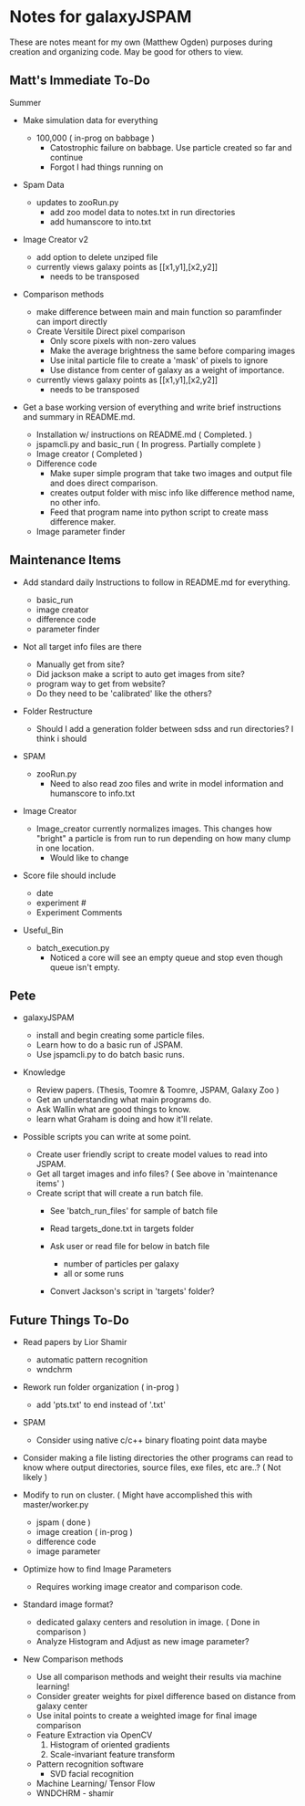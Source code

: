 # Notes for galaxyJSPAM
These are notes meant for my own (Matthew Ogden) purposes during creation and organizing code.  May be good for others to view.


## Matt's Immediate To-Do
Summer

- Make simulation data for everything
  - 100,000  ( in-prog on babbage )
	- Catostrophic failure on babbage.  Use particle created so far and continue
	- Forgot I had things running on 

- Spam Data
  - updates to zooRun.py
	- add zoo model data to notes.txt in run directories
	- add humanscore to into.txt

- Image Creator v2
  - add option to delete unziped file
  - currently views galaxy points as [[x1,y1],[x2,y2]]
	- needs to be transposed

- Comparison methods
  - make difference between main and main function so paramfinder can import directly
  - Create Versitile Direct pixel comparison
	- Only score pixels with non-zero values
	- Make the average brightness the same before comparing images
	- Use inital particle file to create a 'mask' of pixels to ignore
	- Use distance from center of galaxy as a weight of importance.
  - currently views galaxy points as [[x1,y1],[x2,y2]]
	- needs to be transposed

  
- Get a base working version of everything and write brief instructions and summary in README.md. 
  - Installation w/ instructions on README.md ( Completed. )
  - jspamcli.py and basic_run ( In progress.  Partially complete )
  - Image creator ( Completed )
  - Difference code
    - Make super simple program that take two images and output file and does direct comparison.
    - creates output folder with misc info like difference method name, no other info.
    - Feed that program name into python script to create mass difference maker.
  - Image parameter finder


## Maintenance Items

- Add standard daily Instructions to follow in README.md for everything.
  - basic_run
  - image creator
  - difference code
  - parameter finder


- Not all target info files are there
  - Manually get from site?
  - Did jackson make a script to auto get images from site?
  - program way to get from website?
  - Do they need to be 'calibrated' like the others?


- Folder Restructure
  - Should I add a generation folder between sdss and run directories?  I think i should

- SPAM
  - zooRun.py
	- Need to also read zoo files and write in model information and humanscore to info.txt

- Image Creator
  - Image_creator currently normalizes images.  This changes how "bright" a particle is from run to run depending on how many clump in one location.
	- Would like to change

- Score file should include
  - date
  - experiment #
  - Experiment Comments

- Useful_Bin
  - batch_execution.py
	- Noticed a core will see an empty queue and stop even though queue isn't empty. 

## Pete

  - galaxyJSPAM
    - install and begin creating some particle files.
    - Learn how to do a basic run of JSPAM.
    - Use jspamcli.py to do batch basic runs. 

  - Knowledge
    - Review papers. (Thesis, Toomre & Toomre, JSPAM, Galaxy Zoo )
    - Get an understanding what main programs do.
    - Ask Wallin what are good things to know.
    - learn what Graham is doing and how it'll relate.

  - Possible scripts you can write at some point. 
    - Create user friendly script to create model values to read into JSPAM. 
    - Get all target images and info files? ( See above in 'maintenance items' )
    - Create script that will create a run batch file. 
      - See 'batch_run_files' for sample of batch file

      - Read targets_done.txt in targets folder
      - Ask user or read file for below in batch file
        - number of particles per galaxy
        - all or some runs 
      - Convert Jackson's script in 'targets' folder? 
        



## Future Things To-Do

- Read papers by Lior Shamir
  - automatic pattern recognition
  - wndchrm 

- Rework run folder organization  ( in-prog )
  - add 'pts.txt' to end instead of '.txt'

- SPAM
  - Consider using native c/c++ binary floating point data maybe

- Consider making a file listing directories the other programs can read to know where output directories, source files, exe files, etc are..?  ( Not likely )

- Modify to run on cluster. ( Might have accomplished this with master/worker.py
  - jspam  ( done )
  - image creation ( in-prog )
  - difference code
  - image parameter

- Optimize how to find Image Parameters
  - Requires working image creator and comparison code.
  
- Standard image format?
  - dedicated galaxy centers and resolution in image. ( Done in comparison )
  - Analyze Histogram and Adjust as new image parameter?

- New Comparison methods
  - Use all comparison methods and weight their results via machine learning!
  - Consider greater weights for pixel difference based on distance from galaxy center
  - Use inital points to create a weighted image for final image comparison
  - Feature Extraction via OpenCV
    1. Histogram of oriented gradients
    2. Scale-invariant feature transform
  - Pattern recognition software
    - SVD facial recognition
  - Machine Learning/ Tensor Flow
  - WNDCHRM - shamir


